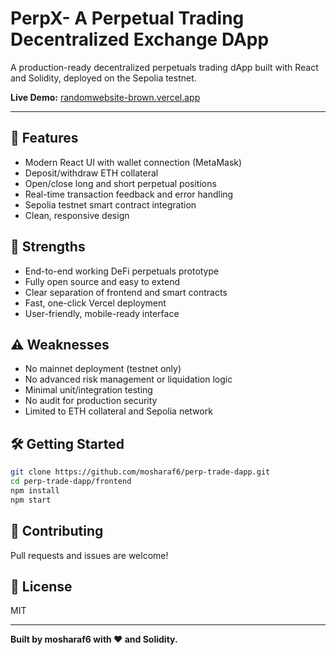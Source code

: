 
# PerpX- A Perpetual Trading Decentralized Exchange DApp

A production-ready decentralized perpetuals trading dApp built with React and Solidity, deployed on the Sepolia testnet.

**Live Demo:** [randomwebsite-brown.vercel.app](https://randomwebsite-brown.vercel.app/)

---

## 🚀 Features
- Modern React UI with wallet connection (MetaMask)
- Deposit/withdraw ETH collateral
- Open/close long and short perpetual positions
- Real-time transaction feedback and error handling
- Sepolia testnet smart contract integration
- Clean, responsive design

## 💪 Strengths
- End-to-end working DeFi perpetuals prototype
- Fully open source and easy to extend
- Clear separation of frontend and smart contracts
- Fast, one-click Vercel deployment
- User-friendly, mobile-ready interface

## ⚠️ Weaknesses
- No mainnet deployment (testnet only)
- No advanced risk management or liquidation logic
- Minimal unit/integration testing
- No audit for production security
- Limited to ETH collateral and Sepolia network

## 🛠️ Getting Started
```bash
git clone https://github.com/mosharaf6/perp-trade-dapp.git
cd perp-trade-dapp/frontend
npm install
npm start
```

## 🤝 Contributing
Pull requests and issues are welcome!

## 📄 License
MIT

---

**Built by mosharaf6 with ❤️ and Solidity.**
